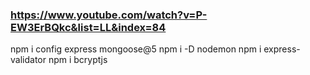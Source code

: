 ### https://www.youtube.com/watch?v=P-EW3ErBQkc&list=LL&index=84

npm i config express mongoose@5
npm i -D nodemon
npm i express-validator
npm i bcryptjs